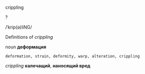 crippling

?

/ˈkrip(ə)liNG/

Definitions of _crippling_

noun
**деформация**

    deformation, strain, deformity, warp, alteration, crippling

_crippling_
**калечащий**, **наносящий вред**